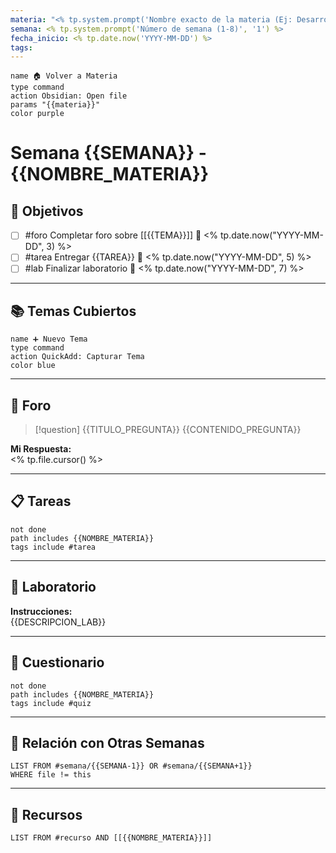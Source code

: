 ```yaml
---
materia: "<% tp.system.prompt('Nombre exacto de la materia (Ej: Desarrollo Software 2)', '') %>"
semana: <% tp.system.prompt('Número de semana (1-8)', '1') %>
fecha_inicio: <% tp.date.now('YYYY-MM-DD') %>
tags:
---
```


```button
name 🏠 Volver a Materia
type command
action Obsidian: Open file
params "{{materia}}"
color purple
```

# Semana {{SEMANA}} - {{NOMBRE_MATERIA}}

## 🎯 **Objetivos**
- [ ] #foro Completar foro sobre [[{{TEMA}}]] 📅 <% tp.date.now("YYYY-MM-DD", 3) %>
- [ ] #tarea Entregar {{TAREA}} 📅 <% tp.date.now("YYYY-MM-DD", 5) %>
- [ ] #lab Finalizar laboratorio 📅 <% tp.date.now("YYYY-MM-DD", 7) %>

---

## 📚 **Temas Cubiertos**
```button
name ➕ Nuevo Tema
type command
action QuickAdd: Capturar Tema
color blue
```


---

## 💬 **Foro**
> [!question] {{TITULO_PREGUNTA}}
> {{CONTENIDO_PREGUNTA}}

**Mi Respuesta:**  
<% tp.file.cursor() %>

---

## 📋 **Tareas**
```tasks
not done
path includes {{NOMBRE_MATERIA}}
tags include #tarea
```

---

## 🧪 **Laboratorio**
**Instrucciones:**  
{{DESCRIPCION_LAB}}


---

## 📝 **Cuestionario**
```tasks
not done
path includes {{NOMBRE_MATERIA}}
tags include #quiz
```

---

## 🔗 **Relación con Otras Semanas**
```dataview
LIST FROM #semana/{{SEMANA-1}} OR #semana/{{SEMANA+1}}
WHERE file != this
```

---

## 📌 **Recursos**
```dataview
LIST FROM #recurso AND [[{{NOMBRE_MATERIA}}]]
```